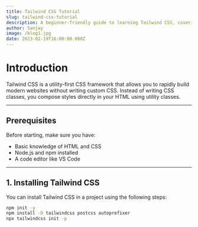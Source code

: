 ```yaml
---
title: Tailwind CSS Tutorial
slug: tailwind-css-tutorial
description: A beginner-friendly guide to learning Tailwind CSS, covering setup, utility classes, responsive design, and customization.
author: Sanjay
image: /blog1.jpg
date: 2023-02-19T16:00:00.000Z
---
```


# Introduction

Tailwind CSS is a utility-first CSS framework that allows you to rapidly build modern websites without writing custom CSS. Instead of writing CSS classes, you compose styles directly in your HTML using utility classes.

---

## Prerequisites

Before starting, make sure you have:

- Basic knowledge of HTML and CSS
- Node.js and npm installed
- A code editor like VS Code

---

## 1. Installing Tailwind CSS

You can install Tailwind CSS in a project using the following steps:

```bash
npm init -y
npm install -D tailwindcss postcss autoprefixer
npx tailwindcss init -p
```
